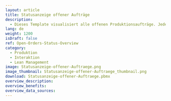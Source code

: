 ```yaml
---
layout: article
title: Statusanzeige offener Aufträge
description: 
  - Dieses Template visualisiert alle offenen Produktionsaufträge. Jeder Auftrag durchläuft drei Arbeitsschritte&#58; Kleben, Sägen und Schweißen. Eine Ampel stellt dar, ob der Arbeitsschritt für den jeweiligen Auftrag begonnen wurde, aktuell in Arbeit oder bereits abgeschlossen ist. Über einen Touchscreen können die Produktionsaufträge gefiltert werden. Die Daten liegen hierbei in einer Variablenliste, können aber auch mit einem ERP System wie z.B. den Transportaufträgen aus SAP (Tabelle LTAK) verknüpft werden.
lang: de
weight: 1200
isDraft: false
ref: Open-Orders-Status-Overview
category:
  - Produktion
  - Interaktion
  - Lean Management
image: Statusanzeige-offener-Auftraege.png
image_thumbnail: Statusanzeige-offener-Auftraege_thumbnail.png
download: Statusanzeige-offener-Auftraege.pbmx
overview_description:
overview_benefits:
overview_data_sources:
---
```

